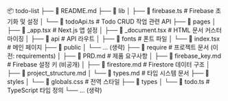 📦 todo-list
├── 📄 README.md
├── 📂 lib
│   ├── 📄 firebase.ts        # Firebase 초기화 및 설정
│   └── 📄 todoApi.ts         # Todo CRUD 작업 관련 API
├── 📂 pages
│   ├── 📄 _app.tsx           # Next.js 앱 설정
│   ├── 📄 _document.tsx      # HTML 문서 커스터마이징
│   ├── 📂 api               # API 라우트
│   ├── 📂 fonts             # 폰트 파일
│   └── 📄 index.tsx         # 메인 페이지
├── 📂 public
│   └── ... (생략)
├── 📂 require              # 프로젝트 문서 (이전: requirements)
│   ├── 📄 PRD.md            # 제품 요구사항
│   ├── 📄 firebase_key.md   # Firebase 설정 키 (비공개)
│   ├── 📄 firestore.md      # Firestore 데이터 구조
│   ├── 📄 project_structure.md
│   └── 📄 types.md          # 타입 시스템 문서
├── 📂 styles
│   └── 📄 globals.css       # 전역 스타일
├── 📂 types
│   └── 📄 todo.ts           # TypeScript 타입 정의
└── ... (생략) 